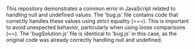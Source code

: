 This repository demonstrates a common error in JavaScript related to handling null and undefined values.  The 'bug.js' file contains code that correctly handles these values using strict equality (===).  This is important to avoid unexpected behavior, particularly when using loose comparisons (==). The 'bugSolution.js' file is identical to 'bug.js' in this case, as the original code was already correctly handling null and undefined.